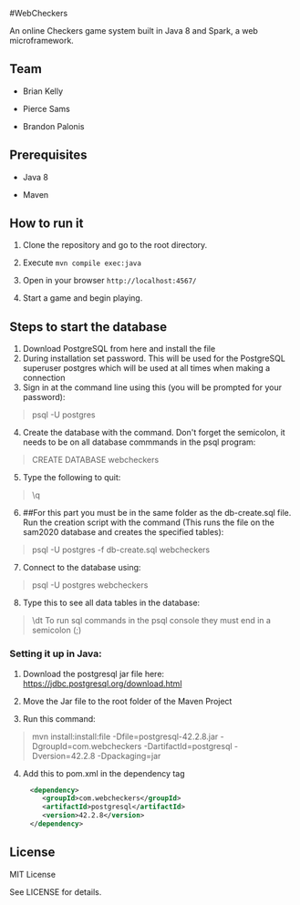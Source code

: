 #WebCheckers

An online Checkers game system built in Java 8 and Spark, a web
microframework.

## Team
- Brian Kelly

- Pierce Sams

- Brandon Palonis


## Prerequisites

- Java 8

- Maven


## How to run it

1. Clone the repository and go to the root directory.

2. Execute `mvn compile exec:java`

3. Open in your browser `http://localhost:4567/`

4. Start a game and begin playing.

## Steps to start the database
1. Download PostgreSQL from here and install the file
2. During installation set password. This will be used for the PostgreSQL superuser postgres which will be used at all times when making a connection
3. Sign in at the command line using this (you will be prompted for your password):
>psql -U postgres

4) Create the database with the command. Don't forget the semicolon, it needs to be on all database commmands in the psql program:
  >CREATE DATABASE webcheckers

5) Type the following to quit:
  >\q

6) ##For this part you must be in the same folder as the db-create.sql file.
Run the creation script with the command (This runs the file on the sam2020 database and creates the specified tables):
  >psql -U postgres -f db-create.sql webcheckers

7) Connect to the database using:
  >psql -U postgres webcheckers

8) Type this to see all data tables in the database:
  >\dt To run sql commands in the psql console they must end in a semicolon (;)

### Setting it up in Java:
1) Download the postgresql jar file here: https://jdbc.postgresql.org/download.html

2) Move the Jar file to the root folder of the Maven Project

3) Run this command:
  > mvn install:install:file -Dfile=postgresql-42.2.8.jar -DgroupId=com.webcheckers -DartifactId=postgresql -Dversion=42.2.8 -Dpackaging=jar

4) Add this to pom.xml in the dependency tag
```xml
     <dependency>
        <groupId>com.webcheckers</groupId>
        <artifactId>postgresql</artifactId>
        <version>42.2.8</version>
     </dependency>
```



## License
MIT License

See LICENSE for details.
